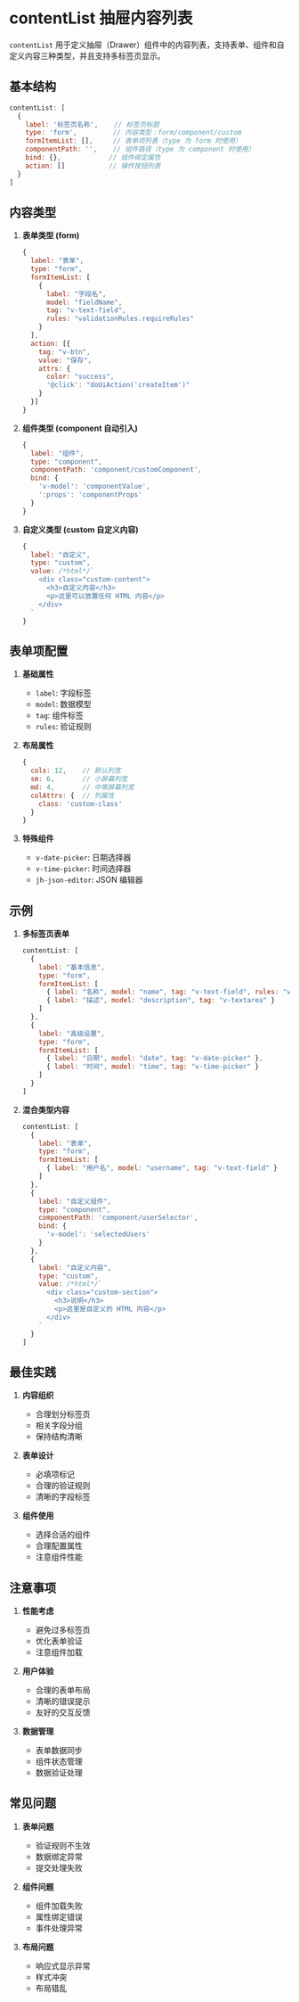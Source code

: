 # contentList 抽屉内容列表

`contentList` 用于定义抽屉（Drawer）组件中的内容列表，支持表单、组件和自定义内容三种类型，并且支持多标签页显示。

## 基本结构

```javascript
contentList: [
  {
    label: '标签页名称',    // 标签页标题
    type: 'form',         // 内容类型：form/component/custom
    formItemList: [],     // 表单项列表（type 为 form 时使用）
    componentPath: '',    // 组件路径（type 为 component 时使用）
    bind: {},            // 组件绑定属性
    action: []           // 操作按钮列表
  }
]
```

## 内容类型

1. **表单类型 (form)**
   ```javascript
   {
     label: "表单",
     type: "form",
     formItemList: [
       {
         label: "字段名",
         model: "fieldName",
         tag: "v-text-field",
         rules: "validationRules.requireRules"
       }
     ],
     action: [{
       tag: "v-btn",
       value: "保存",
       attrs: {
         color: "success",
         '@click': "doUiAction('createItem')"
       }
     }]
   }
   ```

2. **组件类型 (component 自动引入)**
   ```javascript
   {
     label: "组件",
     type: "component",
     componentPath: 'component/customComponent',
     bind: {
       'v-model': 'componentValue',
       ':props': 'componentProps'
     }
   }
   ```

3. **自定义类型 (custom 自定义内容)**
   ```javascript
   {
     label: "自定义",
     type: "custom",
     value: /*html*/`
       <div class="custom-content">
         <h3>自定义内容</h3>
         <p>这里可以放置任何 HTML 内容</p>
       </div>
     `
   }
   ```

## 表单项配置

1. **基础属性**
   - `label`: 字段标签
   - `model`: 数据模型
   - `tag`: 组件标签
   - `rules`: 验证规则

2. **布局属性**
   ```javascript
   {
     cols: 12,    // 默认列宽
     sm: 6,       // 小屏幕列宽
     md: 4,       // 中等屏幕列宽
     colAttrs: {  // 列属性
       class: 'custom-class'
     }
   }
   ```

3. **特殊组件**
   - `v-date-picker`: 日期选择器
   - `v-time-picker`: 时间选择器
   - `jh-json-editor`: JSON 编辑器

## 示例

1. **多标签页表单**
   ```javascript
   contentList: [
     {
       label: "基本信息",
       type: "form",
       formItemList: [
         { label: "名称", model: "name", tag: "v-text-field", rules: "validationRules.requireRules" },
         { label: "描述", model: "description", tag: "v-textarea" }
       ]
     },
     {
       label: "高级设置",
       type: "form",
       formItemList: [
         { label: "日期", model: "date", tag: "v-date-picker" },
         { label: "时间", model: "time", tag: "v-time-picker" }
       ]
     }
   ]
   ```

2. **混合类型内容**
   ```javascript
   contentList: [
     {
       label: "表单",
       type: "form",
       formItemList: [
         { label: "用户名", model: "username", tag: "v-text-field" }
       ]
     },
     {
       label: "自定义组件",
       type: "component",
       componentPath: 'component/userSelector',
       bind: {
         'v-model': 'selectedUsers'
       }
     },
     {
       label: "自定义内容",
       type: "custom",
       value: /*html*/`
         <div class="custom-section">
           <h3>说明</h3>
           <p>这里是自定义的 HTML 内容</p>
         </div>
       `
     }
   ]
   ```

## 最佳实践

1. **内容组织**
   - 合理划分标签页
   - 相关字段分组
   - 保持结构清晰

2. **表单设计**
   - 必填项标记
   - 合理的验证规则
   - 清晰的字段标签

3. **组件使用**
   - 选择合适的组件
   - 合理配置属性
   - 注意组件性能

## 注意事项

1. **性能考虑**
   - 避免过多标签页
   - 优化表单验证
   - 注意组件加载

2. **用户体验**
   - 合理的表单布局
   - 清晰的错误提示
   - 友好的交互反馈

3. **数据管理**
   - 表单数据同步
   - 组件状态管理
   - 数据验证处理

## 常见问题

1. **表单问题**
   - 验证规则不生效
   - 数据绑定异常
   - 提交处理失败

2. **组件问题**
   - 组件加载失败
   - 属性绑定错误
   - 事件处理异常

3. **布局问题**
   - 响应式显示异常
   - 样式冲突
   - 布局错乱 